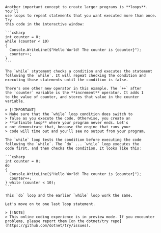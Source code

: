    Another important concept to create larger programs is **loops**. You'll
    use loops to repeat statements that you want executed more than once. Try
    this code in the interactive window:

    ```csharp
    int counter = 0;
    while (counter < 10)
    {
      Console.WriteLine($"Hello World! The counter is {counter}");
      counter++;
    }
    ```

    The `while` statement checks a condition and executes the statement
    following the `while`. It will repeat checking the condition and
    executing those statements until the condition is false.

    There's one other new operator in this example. The `++` after
    the `counter` variable is the **increment** operator. It adds 1
    to the value of counter, and stores that value in the counter variable.

    > [!IMPORTANT]
    > Make sure that the `while` loop condition does switch to
    > false as you execute the code. Otherwise, you create an
    > **infinite loop** where your program never ends. Let's
    > not demonstrate that, because the engine that runs your
    > code will time out and you'll see no output from your program.

    The `while` loop tests the condition before executing the code
    following the `while`. The `do` ... `while` loop executes the
    code first, and then checks the condition. It looks like this:

    ```csharp
    int counter = 0;
    do
    {
      Console.WriteLine($"Hello World! The counter is {counter}");
      counter++;
    } while (counter < 10);
    ```

    This `do` loop and the earlier `while` loop work the same.

    Let's move on to one last loop statement.

    > [!NOTE]
    > This online coding experience is in preview mode. If you encounter problems, please report them [on the dotnet/try repo](https://github.com/dotnet/try/issues).